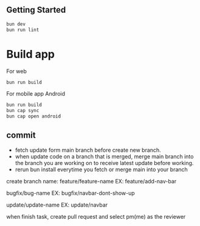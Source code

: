 ## Getting Started

```bash
bun dev
bun run lint
```

# Build app

For web

```bash
bun run build
```

For mobile app Android

```bash
bun run build
bun cap sync
bun cap open android
```

## commit

- fetch update form main branch before create new branch.
- when update code on a branch that is merged, merge main branch into the branch you are working on to receive latest update before working.
- rerun bun install everytime you fetch or merge main into your branch

create branch name:
feature/feature-name
EX: feature/add-nav-bar

bugfix/bug-name
EX: bugfix/navbar-dont-show-up

update/update-name
EX: update/navbar

when finish task, create pull request and select pm(me) as the reviewer
